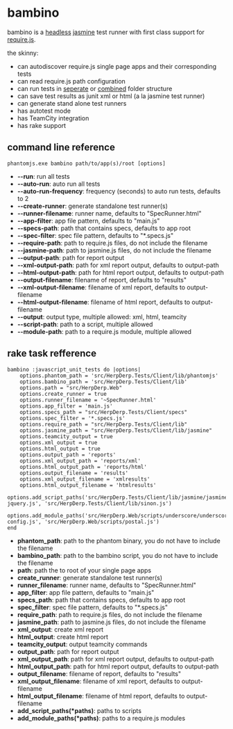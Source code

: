 # bambino

bambino is a [headless](http://phantomjs.org) [jasmine](https://github.com/pivotal/jasmine) test runner with first class support for [require.js](http://github.com/jrburke/requirejs).

the skinny:

* can autodiscover require.js single page apps and their corresponding tests
* can read require.js path configuration
* can run tests in [seperate](bambino/tree/master/example/seperate) or [combined](bambino/tree/master/example/combined) folder structure
* can save test results as junit xml or html (a la jasmine test runner)
* can generate stand alone test runners
* has autotest mode
* has TeamCity integration
* has rake support

## command line reference

    phantomjs.exe bambino path/to/app(s)/root [options]
    
* **--run**: run all tests
* **--auto-run**: auto run all tests
* **--auto-run-frequency**: frequency (seconds) to auto run tests, defaults to 2
* **--create-runner**: generate standalone test runner(s)
* **--runner-filename**: runner name, defaults to "SpecRunner.html"
* **--app-filter**: app file pattern, defaults to "main.js"
* **--specs-path**: path that contains specs, defaults to app root
* **--spec-filter**: spec file pattern, defaults to "*.specs.js"
* **--require-path**: path to require.js files, do not include the filename
* **--jasmine-path**: path to jasmine.js files, do not include the filename
* **--output-path**: path for report output
* **--xml-output-path**: path for xml report output, defaults to output-path
* **--html-output-path**: path for html report output, defaults to output-path
* **--output-filename**: filename of report, defaults to "results"
* **--xml-output-filename**: filename of xml report, defaults to output-filename
* **--html-output-filename**: filename of html report, defaults to output-filename
* **--output**: output type, multiple allowed: xml, html, teamcity
* **--script-path**: path to a script, multiple allowed
* **--module-path**: path to a require.js module, multiple allowed

## rake task refference

    bambino :javascript_unit_tests do |options|
        options.phantom_path = 'src/HerpDerp.Tests/Client/lib/phantomjs'
        options.bambino_path = 'src/HerpDerp.Tests/Client/lib'
        options.path = "src/HerpDerp.Web"
        options.create_runner = true
        options.runner_filename = '~SpecRunner.html'
        options.app_filter = 'main.js'
        options.specs_path = "src/HerpDerp.Tests/Client/specs"
        options.spec_filter = '*.specs.js'
        options.require_path = "src/HerpDerp.Tests/Client/lib"
        options.jasmine_path = "src/HerpDerp.Tests/Client/lib/jasmine"
        options.teamcity_output = true
        options.xml_output = true
        options.html_output = true
        options.output_path = 'reports'
        options.xml_output_path = 'reports/xml'
        options.html_output_path = 'reports/html'
        options.output_filename = 'results'
        options.xml_output_filename = 'xmlresults'
        options.html_output_filename = 'htmlresults'
        options.add_script_paths('src/HerpDerp.Tests/Client/lib/jasmine/jasmine-jquery.js', 'src/HerpDerp.Tests/Client/lib/sinon.js')
        options.add_module_paths('src/HerpDerp.Web/scripts/underscore/underscore-config.js', 'src/HerpDerp.Web/scripts/postal.js')
    end

* **phantom_path**: path to the phantom binary, you do not have to include the filename
* **bambino_path**: path to the bambino script, you do not have to include the filename
* **path**: path the to root of your single page apps
* **create_runner**: generate standalone test runner(s)
* **runner_filename**: runner name, defaults to "SpecRunner.html"
* **app_filter**: app file pattern, defaults to "main.js"
* **specs_path**: path that contains specs, defaults to app root
* **spec_filter**: spec file pattern, defaults to "*.specs.js"
* **require_path**: path to require.js files, do not include the filename
* **jasmine_path**: path to jasmine.js files, do not include the filename
* **xml_output**: create xml report
* **html_output**: create html report
* **teamcity_output**: output teamcity commands
* **output_path**: path for report output
* **xml_output_path**: path for xml report output, defaults to output-path
* **html_output_path**: path for html report output, defaults to output-path
* **output_filename**: filename of report, defaults to "results"
* **xml_output_filename**: filename of xml report, defaults to output-filename
* **html_output_filename**: filename of html report, defaults to output-filename
* **add_script_paths(*paths)**: paths to scripts
* **add_module_paths(*paths)**: paths to a require.js modules




